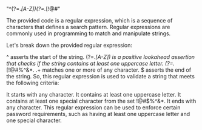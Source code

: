 "^(?=.*[A-Z])(?=.*[!@#$%^&*]).+$"

The provided code is a regular expression, which is a sequence of characters that defines a search pattern. Regular expressions are commonly used in programming to match and manipulate strings.

Let's break down the provided regular expression:

^ asserts the start of the string.
(?=.*[A-Z]) is a positive lookahead assertion that checks if the string contains at least one uppercase letter.
(?=.*[!@#$%^&*]) is another positive lookahead assertion that checks if the string contains at least one special character from the set !@#$%^&*.
.+ matches one or more of any character.
$ asserts the end of the string.
So, this regular expression is used to validate a string that meets the following criteria:

It starts with any character.
It contains at least one uppercase letter.
It contains at least one special character from the set !@#$%^&*.
It ends with any character.
This regular expression can be used to enforce certain password requirements, such as having at least one uppercase letter and one special character.